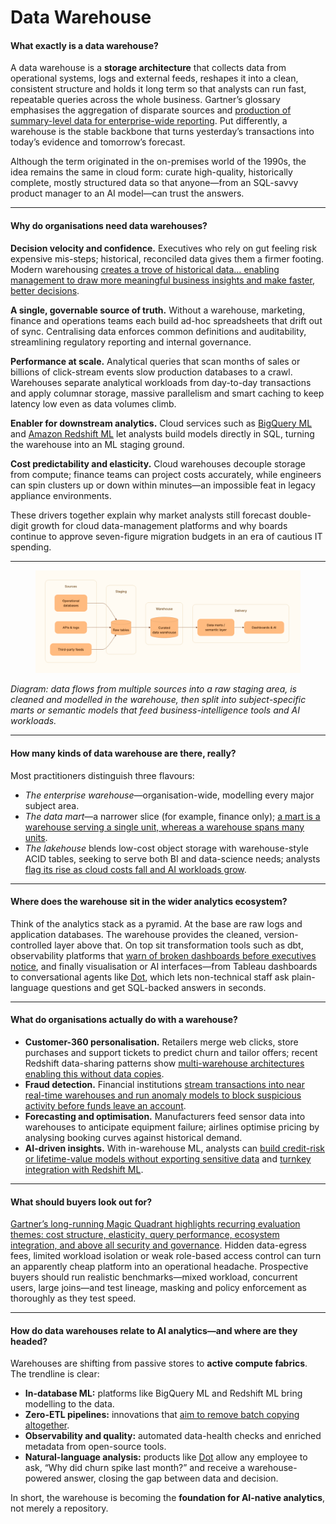 # Data Warehouse

#### **What exactly is a data warehouse?**

A data warehouse is a **storage architecture** that collects data from operational systems, logs and external feeds, reshapes it into a clean, consistent structure and holds it long term so that analysts can run fast, repeatable queries across the whole business. Gartner’s glossary emphasises the aggregation of disparate sources and [production of summary-level data for enterprise-wide reporting](https://www.gartner.com/en/information-technology/glossary/data-warehouse). Put differently, a warehouse is the stable backbone that turns yesterday’s transactions into today’s evidence and tomorrow’s forecast.

Although the term originated in the on-premises world of the 1990s, the idea remains the same in cloud form: curate high-quality, historically complete, mostly structured data so that anyone—from an SQL-savvy product manager to an AI model—can trust the answers.

***

#### **Why do organisations need data warehouses?**

**Decision velocity and confidence.** Executives who rely on gut feeling risk expensive mis-steps; historical, reconciled data gives them a firmer footing. Modern warehousing [creates a trove of historical data… enabling management to draw more meaningful business insights and make faster, better decisions](https://www.ibm.com/think/insights/data-warehouse-benefits).

**A single, governable source of truth.** Without a warehouse, marketing, finance and operations teams each build ad-hoc spreadsheets that drift out of sync. Centralising data enforces common definitions and auditability, streamlining regulatory reporting and internal governance.

**Performance at scale.** Analytical queries that scan months of sales or billions of click-stream events slow production databases to a crawl. Warehouses separate analytical workloads from day-to-day transactions and apply columnar storage, massive parallelism and smart caching to keep latency low even as data volumes climb.

**Enabler for downstream analytics.** Cloud services such as [BigQuery ML](https://cloud.google.com/blog/products/data-analytics/automl-tables-now-generally-available-bigquery-ml) and [Amazon Redshift ML](https://docs.aws.amazon.com/prescriptive-guidance/latest/patterns/perform-advanced-analytics-using-amazon-redshift-ml.html) let analysts build models directly in SQL, turning the warehouse into an ML staging ground.

**Cost predictability and elasticity.** Cloud warehouses decouple storage from compute; finance teams can project costs accurately, while engineers can spin clusters up or down within minutes—an impossible feat in legacy appliance environments.

These drivers together explain why market analysts still forecast double-digit growth for cloud data-management platforms and why boards continue to approve seven-figure migration budgets in an era of cautious IT spending.

***

<figure><img src="../../.gitbook/assets/image (20).png" alt=""><figcaption></figcaption></figure>

_Diagram: data flows from multiple sources into a raw staging area, is cleaned and modelled in the warehouse, then split into subject-specific marts or semantic models that feed business-intelligence tools and AI workloads._

***

#### **How many kinds of data warehouse are there, really?**

Most practitioners distinguish three flavours:

* _The enterprise warehouse_—organisation-wide, modelling every major subject area.
* _The data mart_—a narrower slice (for example, finance only); [a mart is a warehouse serving a single unit, whereas a warehouse spans many units](https://aws.amazon.com/compare/the-difference-between-a-data-warehouse-data-lake-and-data-mart/).
* _The lakehouse_ blends low-cost object storage with warehouse-style ACID tables, seeking to serve both BI and data-science needs; analysts [flag its rise as cloud costs fall and AI workloads grow](https://2025.aksi.co/gartner-magic-quadrant-data-warehouse-2025/?utm_source=chatgpt.com).

***

#### **Where does the warehouse sit in the wider analytics ecosystem?**

Think of the analytics stack as a pyramid. At the base are raw logs and application databases. The warehouse provides the cleaned, version-controlled layer above that. On top sit transformation tools such as dbt, observability platforms that [warn of broken dashboards before executives notice](https://www.montecarlodata.com/blog-the-future-of-data-warehousing/), and finally visualisation or AI interfaces—from Tableau dashboards to conversational agents like [Dot](https://getdot.ai), which lets non-technical staff ask plain-language questions and get SQL-backed answers in seconds.

***

#### **What do organisations actually do with a warehouse?**

* **Customer-360 personalisation.** Retailers merge web clicks, store purchases and support tickets to predict churn and tailor offers; recent Redshift data-sharing patterns show [multi-warehouse architectures enabling this without data copies](https://community.aws/content/2xxa5KQi2BkK7JRRqwUCOvLDNof/customer-360-analytics-using-amazon-redshift-serverless-multi-warehouse?utm_source=chatgpt.com).
* **Fraud detection.** Financial institutions [stream transactions into near real-time warehouses and run anomaly models to block suspicious activity before funds leave an account](https://risingwave.com/blog/exploring-real-time-data-warehouse-use-cases/?utm_source=chatgpt.com).
* **Forecasting and optimisation.** Manufacturers feed sensor data into warehouses to anticipate equipment failure; airlines optimise pricing by analysing booking curves against historical demand.
* **AI-driven insights.** With in-warehouse ML, analysts can [build credit-risk or lifetime-value models without exporting sensitive data](https://cloud.google.com/blog/products/data-analytics/automl-tables-now-generally-available-bigquery-ml) and [turnkey integration with Redshift ML](https://docs.aws.amazon.com/prescriptive-guidance/latest/patterns/perform-advanced-analytics-using-amazon-redshift-ml.html).

***

#### **What should buyers look out for?**

[Gartner’s long-running Magic Quadrant highlights recurring evaluation themes: cost structure, elasticity, query performance, ecosystem integration, and above all security and governance](https://betanet.net/view-post/gartner-magic-quadrant-for-cloud-data-7946). Hidden data-egress fees, limited workload isolation or weak role-based access control can turn an apparently cheap platform into an operational headache. Prospective buyers should run realistic benchmarks—mixed workload, concurrent users, large joins—and test lineage, masking and policy enforcement as thoroughly as they test speed.

***

#### **How do data warehouses relate to AI analytics—and where are they headed?**

Warehouses are shifting from passive stores to **active compute fabrics**. The trendline is clear:

* **In-database ML:** platforms like BigQuery ML and Redshift ML bring modelling to the data.
* **Zero-ETL pipelines:** innovations that [aim to remove batch copying altogether](https://www.montecarlodata.com/blog-the-future-of-data-warehousing/).
* **Observability and quality:** automated data-health checks and enriched metadata from open-source tools.
* **Natural-language analysis:** products like [Dot](https://getdot.ai) allow any employee to ask, “Why did churn spike last month?” and receive a warehouse-powered answer, closing the gap between data and decision.

In short, the warehouse is becoming the **foundation for AI-native analytics**, not merely a repository.
